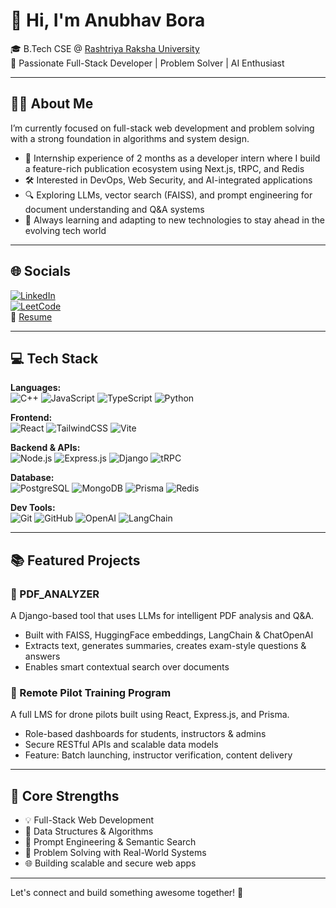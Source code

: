 # 👋 Hi, I'm Anubhav Bora

🎓 B.Tech CSE @ [Rashtriya Raksha University](https://rru.ac.in/)  
🧠 Passionate Full-Stack Developer | Problem Solver | AI Enthusiast

---

## 🧑‍💻 About Me

I’m currently focused on full-stack web development and problem solving with a strong foundation in algorithms and system design.

- 🚀 Internship experience of 2 months as a developer intern where I build a feature-rich publication ecosystem using Next.js, tRPC, and Redis
- 🛠️ Interested in DevOps, Web Security, and AI-integrated applications
- 🔍 Exploring LLMs, vector search (FAISS), and prompt engineering for document understanding and Q&A systems
- 🌱 Always learning and adapting to new technologies to stay ahead in the evolving tech world

---

## 🌐 Socials

[![LinkedIn](https://img.shields.io/badge/LinkedIn-blue?logo=linkedin&style=for-the-badge)](https://www.linkedin.com/in/anubhav-bora-349b1027a)  
[![LeetCode](https://img.shields.io/badge/Leetcode-orange?logo=leetcode&style=for-the-badge)](https://leetcode.com/u/Anubhav-Bora/)  
📄 [Resume](https://drive.google.com/drive/my-drive)

---

## 💻 Tech Stack

**Languages:**  
![C++](https://img.shields.io/badge/C++-00599C?logo=c%2B%2B&logoColor=white) ![JavaScript](https://img.shields.io/badge/JavaScript-F7DF1E?logo=javascript&logoColor=black) ![TypeScript](https://img.shields.io/badge/TypeScript-3178C6?logo=typescript&logoColor=white) ![Python](https://img.shields.io/badge/Python-3776AB?logo=python&logoColor=white)

**Frontend:**  
![React](https://img.shields.io/badge/React-20232A?logo=react&logoColor=61DAFB) ![TailwindCSS](https://img.shields.io/badge/TailwindCSS-38B2AC?logo=tailwind-css&logoColor=white) ![Vite](https://img.shields.io/badge/Vite-646CFF?logo=vite&logoColor=white)

**Backend & APIs:**  
![Node.js](https://img.shields.io/badge/Node.js-339933?logo=node.js&logoColor=white) ![Express.js](https://img.shields.io/badge/Express.js-000000?logo=express&logoColor=white) ![Django](https://img.shields.io/badge/Django-092E20?logo=django&logoColor=white) ![tRPC](https://img.shields.io/badge/tRPC-2596be?logo=trpc&logoColor=white)

**Database:**  
![PostgreSQL](https://img.shields.io/badge/PostgreSQL-4169E1?logo=postgresql&logoColor=white) ![MongoDB](https://img.shields.io/badge/MongoDB-47A248?logo=mongodb&logoColor=white) ![Prisma](https://img.shields.io/badge/Prisma-2D3748?logo=prisma&logoColor=white) ![Redis](https://img.shields.io/badge/Redis-DC382D?logo=redis&logoColor=white)

**Dev Tools:**  
![Git](https://img.shields.io/badge/Git-F05032?logo=git&logoColor=white) ![GitHub](https://img.shields.io/badge/GitHub-181717?logo=github&logoColor=white) ![OpenAI](https://img.shields.io/badge/OpenAI-412991?logo=openai&logoColor=white) ![LangChain](https://img.shields.io/badge/LangChain-ffcc00?logo=data:image/svg+xml;base64,...)

---

## 📚 Featured Projects

### 📌 PDF_ANALYZER
A Django-based tool that uses LLMs for intelligent PDF analysis and Q&A.
- Built with FAISS, HuggingFace embeddings, LangChain & ChatOpenAI
- Extracts text, generates summaries, creates exam-style questions & answers
- Enables smart contextual search over documents

### 📌 Remote Pilot Training Program
A full LMS for drone pilots built using React, Express.js, and Prisma.
- Role-based dashboards for students, instructors & admins
- Secure RESTful APIs and scalable data models
- Feature: Batch launching, instructor verification, content delivery

---

## 🧠 Core Strengths

- 💡 Full-Stack Web Development
- 🧮 Data Structures & Algorithms
- 🧪 Prompt Engineering & Semantic Search
- 🧰 Problem Solving with Real-World Systems
- 🌐 Building scalable and secure web apps

---

Let's connect and build something awesome together! 🚀
